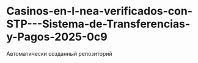 # Casinos-en-l-nea-verificados-con-STP---Sistema-de-Transferencias-y-Pagos-2025-0c9
Автоматически созданный репозиторий
